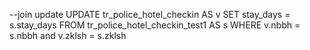 --join update
UPDATE tr_police_hotel_checkin  AS v 
SET stay_days = s.stay_days
FROM tr_police_hotel_checkin_test1 AS s
WHERE v.nbbh = s.nbbh and 
v.zklsh = s.zklsh  
